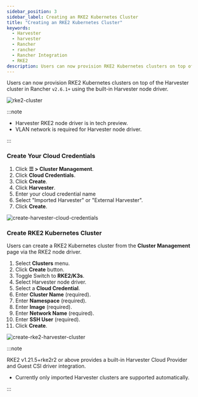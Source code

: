 ```yaml
---
sidebar_position: 3
sidebar_label: Creating an RKE2 Kubernetes Cluster
title: "Creating an RKE2 Kubernetes Cluster"
keywords:
  - Harvester
  - harvester
  - Rancher
  - rancher
  - Rancher Integration
  - RKE2
description: Users can now provision RKE2 Kubernetes clusters on top of the Harvester cluster in Rancher v2.6.1+ using the built-in Harvester node driver.
---
```


<head>
  <link rel="canonical" href="https://docs.harvesterhci.io/v1.3/rancher/node/rke2-cluster"/>
</head>

Users can now provision RKE2 Kubernetes clusters on top of the Harvester cluster in Rancher `v2.6.1+` using the built-in Harvester node driver.

![rke2-cluster](../assets/rke2-node-driver.png)

:::note

- Harvester RKE2 node driver is in tech preview.
- VLAN network is required for Harvester node driver.

:::

### Create Your Cloud Credentials

1. Click **☰ > Cluster Management**.
2. Click **Cloud Credentials**.
3. Click **Create**.
4. Click **Harvester**.
5. Enter your cloud credential name
6. Select "Imported Harvester" or "External Harvester".
7. Click **Create**.

![create-harvester-cloud-credentials](../assets/harvester-create-cloud-credentials.png)

###  Create RKE2 Kubernetes Cluster

Users can create a RKE2 Kubernetes cluster from the **Cluster Management** page via the RKE2 node driver.

1. Select **Clusters** menu.
2. Click **Create** button.
3. Toggle Switch to **RKE2/K3s**.
4. Select Harvester node driver.
5. Select a **Cloud Credential**.
6. Enter **Cluster Name** (required).
7. Enter **Namespace** (required).
8. Enter **Image** (required).
9. Enter **Network Name** (required).
10. Enter **SSH User** (required).
11. Click **Create**.

![create-rke2-harvester-cluster](../assets/create-rke2-harvester-cluster.png)

:::note

RKE2 v1.21.5+rke2r2 or above provides a built-in Harvester Cloud Provider and Guest CSI driver integration.

- Currently only imported Harvester clusters are supported automatically.

:::
